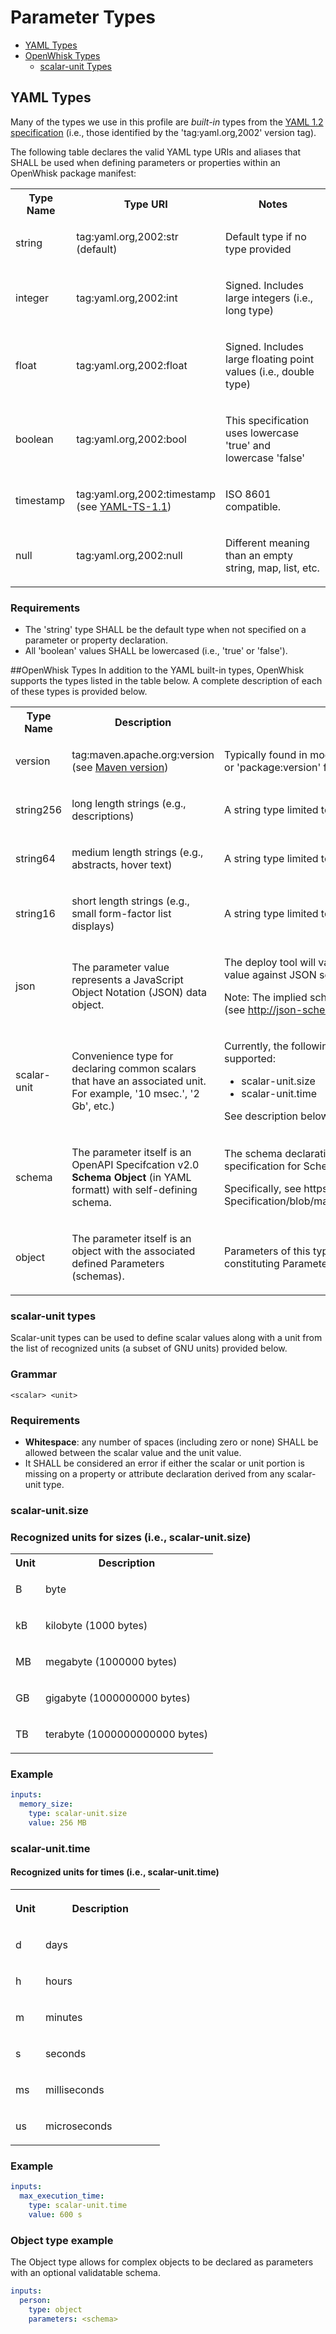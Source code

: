 # Parameter Types

- [YAML Types](#yaml-types)
- [OpenWhisk Types](#openwhisk-types)
  - [scalar-unit Types](#scalar-unit-types)

<!--
********************************
  YAML Types
********************************
-->

## YAML Types

Many of the types we use in this profile are <i>built-in</i> types from the [YAML 1.2 specification](http://www.yaml.org/spec/1.2/spec.html) (i.e., those identified by the 'tag:yaml.org,2002' version tag).

The following table declares the valid YAML type URIs and aliases that SHALL be used when defining parameters or properties within an
OpenWhisk package manifest:

<html>
<table width="100%">
 <tr>
  <th width=20%>Type Name</th>
  <th width=30%>Type URI</th>
  <th width=50%>Notes</th>
 </tr>
 <tr>
  <td>
  <p><a>string</a></p>
  </td>
  <td>
  <p>tag:yaml.org,2002:str (default)</p>
  </td>
  <td>
  <p>Default type if no type provided</p>
  </td>
 </tr>
 <tr>
  <td>
  <p><a>integer</a></p>
  </td>
  <td>
  <p>tag:yaml.org,2002:int</p>
  </td>
  <td>
  <p>Signed. Includes large integers (i.e., long type)</p>
  </td>
 </tr>
 <tr>
  <td>
  <p><a>float</a></p>
  </td>
  <td>
  <p>tag:yaml.org,2002:float</p>
  </td>
  <td>
  <p>Signed. Includes large floating point values (i.e., double type)</p>
  </td>
 </tr>
 <tr>
  <td>
  <p><a>boolean</a></p>
  </td>
  <td>
  <p>tag:yaml.org,2002:bool</p>
  </td>
  <td>
  <p>This specification uses lowercase 'true' and lowercase 'false'</p>
  </td>
 </tr>
 <tr>
  <td>
  <p><a>timestamp</a></p>
  </td>
  <td>
  <p>tag:yaml.org,2002:timestamp (see <a href="spec_normative_refs.md#normative-references">YAML-TS-1.1</a>)</p>
  </td>
  <td>
  <p>ISO 8601 compatible.</p>
  </td>
 </tr>
 <tr>
  <td>
  <p><a>null</a></p>
  </td>
  <td>
  <p>tag:yaml.org,2002:null</p>
  </td>
  <td>
  <p>Different meaning than an empty string, map, list, etc.</p>
  </td>
 </tr>
</table>
</html>

### Requirements
- The 'string' type SHALL be the default type when not specified on a parameter or property declaration.
- All 'boolean' values SHALL be lowercased (i.e., 'true' or 'false').

<!--
********************************
  OpenWhisk Types
********************************
-->

##OpenWhisk Types
In addition to the YAML built-in types, OpenWhisk supports the types listed in the table below. A complete description of each of these types is provided below.

<html>
<table width="100%">
 <tr>
  <th width=20%>Type Name</th>
  <th width=30%>Description</th>
  <th width=50%>Notes</th>
 </tr>
 <tr>
  <td>
  <p>version</p>
  </td>
  <td>
  <p>tag:maven.apache.org:version (see <a href="spec_normative_refs.md#normative-references">Maven version</a>)</p>
  </td>
  <td>
  <p>Typically found in modern tooling (i.e., 'package@version' or 'package:version' format).</p>
  </td>
 </tr>
 <tr>
  <td>
  <p><a>string256</a></p>
  </td>
  <td>
  <p>long length strings (e.g., descriptions)</p>
  </td>
  <td>
  <p>A string type limited to 256 characters.</p>
  </td>
 </tr>
 <tr>
  <td>
  <p><a>string64</a></p>
  </td>
  <td>
  <p>medium length strings (e.g., abstracts, hover text)</p>
  </td>
  <td>
  <p>A string type limited to 64 characters.</p>
  </td>
 </tr>
 <tr>
  <td>
  <p><a>string16</a></p>
  </td>
  <td>
  <p>short length strings (e.g., small form-factor list displays)</p>
  </td>
  <td>
  <p>A string type limited to 16 characters.</p>
  </td>
 </tr>
 <tr>
  <td>
  <p>json</p>
  </td>
  <td>
  <p>The parameter value represents a JavaScript Object Notation (JSON) data object.</p>
  </td>
  <td>
  <p>The deploy tool will validate the corresponding parameter value against JSON schema.</p>
  <p>Note: The implied schema for JSON the JSON Schema (see <a href="http://json-schema.org/)">http://json-schema.org/</a>).</p>
  </td>
 </tr>
 <tr>
  <td>
  <p>scalar-unit</p>
  </td>
  <td>
  <p>Convenience type for declaring common scalars that have an associated unit. For example, '10 msec.', '2 Gb', etc.)</p>
  </td>
  <td>
  <p>Currently, the following scalar-unit subtypes are supported:</p>
  <ul>
  <li>scalar-unit.size</li>
  <li>scalar-unit.time</li>
  </ul>
  <p>See description below for details.</p>
  </td>
 </tr>
 <tr>
  <td>
  <p>schema</p>
  </td>
  <td>
  <p>The parameter itself is an OpenAPI Specifcation v2.0 <b>Schema
  Object</b> (in YAML formatt) with self-defining schema.</p>
  </td>
  <td>
  <p>The schema declaration follows the <a href="#REF_SWAGGER_2_0">OpenAPI</a> v2.0 specification for Schema Objects (YAML format).</p>
  <p>Specifically, see https://github.com/OAI/OpenAPI-Specification/blob/master/versions/2.0.md#schemaObject</p>
  </td>
 </tr>
 <tr>
  <td>
  <p>object</p>
  </td>
  <td>
  <p>The parameter itself is an object with the associated
  defined Parameters (schemas). </p>
  </td>
  <td>
  <p>Parameters of this type would include a declaration of its
  constituting Parameter schema.</p>
  </td>
 </tr>
</table>
</html>

<!--
********************************
  scalar-unit types
********************************
-->
### scalar-unit types
Scalar-unit types can be used to define scalar values along with a unit from the list of recognized units (a subset of GNU units) provided below.

### Grammar
```
<scalar> <unit>
```

### Requirements

- **Whitespace**: any number of spaces (including zero or none) SHALL be allowed between the scalar value and the unit value.
- It SHALL be considered an error if either the scalar or unit portion is missing on a property or attribute declaration derived from any scalar-unit type.

### scalar-unit.size

### Recognized units for sizes (i.e., scalar-unit.size)
<html>
<table width="100%">

  <tr>
   <th>Unit</th>
   <th>Description</th>
  </tr>

 <tr>
  <td>
  <p>B</p>
  </td>
  <td>
  <p>byte</p>
  </td>
 </tr>
 <tr>
  <td>
  <p>kB</p>
  </td>
  <td>
  <p>kilobyte (1000 bytes)</p>
  </td>
 </tr>
 <tr>
  <td>
  <p>MB</p>
  </td>
  <td>
  <p>megabyte (1000000 bytes)</p>
  </td>
 </tr>
 <tr>
  <td>
  <p>GB</p>
  </td>
  <td>
  <p>gigabyte (1000000000 bytes)</p>
  </td>
 </tr>
 <tr>
  <td>
  <p>TB</p>
  </td>
  <td>
  <p>terabyte (1000000000000 bytes)</p>
  </td>
 </tr>
</table>
</html>

### Example
```yaml
inputs:
  memory_size:
    type: scalar-unit.size
    value: 256 MB
```

### scalar-unit.time

#### Recognized units for times (i.e., scalar-unit.time)
<html>
<table>
  <tr>
   <th width="20%">
   <p>Unit</p>
   </th>
   <th width="80%">
   <p>Description</p>
   </th>
  </tr>

 <tr>
  <td>
  <p>d</p>
  </td>
  <td>
  <p>days</p>
  </td>
 </tr>
 <tr>
  <td>
  <p>h</p>
  </td>
  <td>
  <p>hours</p>
  </td>
 </tr>
 <tr>
  <td>
  <p>m</p>
  </td>
  <td>
  <p>minutes</p>
  </td>
 </tr>
 <tr>
  <td>
  <p>s</p>
  </td>
  <td>
  <p>seconds</p>
  </td>
 </tr>
 <tr>
  <td>
  <p>ms</p>
  </td>
  <td>
  <p>milliseconds</p>
  </td>
 </tr>
 <tr>
  <td>
  <p>us</p>
  </td>
  <td>
  <p>microseconds</p>
  </td>
 </tr>
</table>

</html>

### Example
```yaml
inputs:
  max_execution_time:
    type: scalar-unit.time
    value: 600 s
```

### Object type example

The Object type allows for complex objects to be declared as parameters with an optional validatable schema.

```yaml
inputs:
  person:
    type: object
    parameters: <schema>
```
